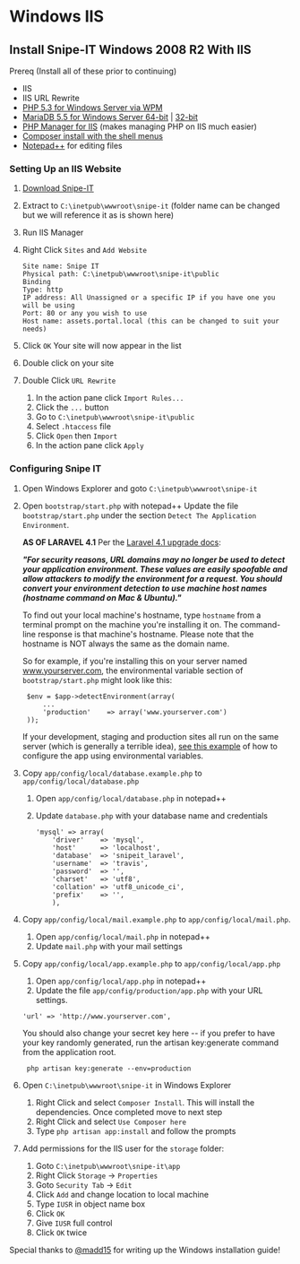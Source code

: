 # Windows IIS
## Install Snipe-IT Windows 2008 R2 With IIS

Prereq (Install all of these prior to continuing)
* IIS
* IIS URL Rewrite
* [PHP 5.3 for Windows Server via WPM](http://www.microsoft.com/web/platform/phponwindows.aspx)
* [MariaDB 5.5 for Windows Server 64-bit](https://downloads.mariadb.org/interstitial/mariadb-5.5.37/winx64-packages/mariadb-5.5.37-winx64.msi/from/http://mirror.jmu.edu/pub/mariadb) | [32-bit](https://downloads.mariadb.org/interstitial/mariadb-5.5.37/win32-packages/mariadb-5.5.37-win32.msi/from/http://mirror.jmu.edu/pub/mariadb)
* [PHP Manager for IIS](http://phpmanager.codeplex.com/) (makes managing PHP on IIS much easier)
* [Composer install with the shell menus](https://getcomposer.org/Composer-Setup.exe )
* [Notepad++](http://www.notepad-plus-plus.org/download/v6.6.6.html ) for editing files

### Setting Up an IIS Website
1. [Download Snipe-IT](http://snipeitapp.com/download.php)
2. Extract to `C:\inetpub\wwwroot\snipe-it` (folder name can be changed but we will reference it as is shown here)
3. Run IIS Manager
4. Right Click `Sites` and `Add Website`

	```
	Site name: Snipe IT
	Physical path: C:\inetpub\wwwroot\snipe-it\public
	Binding
	Type: http
	IP address: All Unassigned or a specific IP if you have one you will be using
	Port: 80 or any you wish to use
	Host name: assets.portal.local (this can be changed to suit your needs)
	```

5. Click `OK`
Your site will now appear in the list
6. Double click on your site
7. Double Click `URL Rewrite`
    1. In the action pane click `Import Rules...`
    2. Click the `...` button
    3. Go to `C:\inetpub\wwwroot\snipe-it\public`
    4. Select `.htaccess` file
    5. Click `Open` then `Import`
    6. In the action pane click `Apply`


### Configuring Snipe IT
1. Open Windows Explorer and goto `C:\inetpub\wwwroot\snipe-it`
2. Open `bootstrap/start.php` with notepad++
   Update the file `bootstrap/start.php` under the section `Detect The Application Environment`.

	__AS OF LARAVEL 4.1__
	Per the [Laravel 4.1 upgrade docs](http://laravel.com/docs/upgrade):

	__*"For security reasons, URL domains may no longer be used to detect your application environment. These values 	are easily spoofable and allow attackers to modify the environment for a request. You should convert your 		environment detection to use machine host names (hostname command on Mac & Ubuntu)."*__

	To find out your local machine's hostname, type `hostname` from a terminal prompt on the machine you're 		installing it on. The command-line response is that machine's hostname. Please note that the hostname is NOT 		always the same as the domain name.

	So for example, if you're installing this on your server named www.yourserver.com, the environmental variable 		section of `bootstrap/start.php` might look like this:

		$env = $app->detectEnvironment(array(
			...
			'production' 	=> array('www.yourserver.com')
		));

	If your development, staging and production sites all run on the same server (which is generally a terrible 		idea), [see this example](http://words.weareloring.com/development/setting-up-multiple-environments-in-laravel-4-1/) of how to configure the app using environmental variables.


3. Copy `app/config/local/database.example.php` to `app/config/local/database.php`
    1. Open `app/config/local/database.php` in notepad++
    2. Update `database.php` with your database name and credentials
		
		```
		'mysql' => array(
			'driver'    => 'mysql',
			'host'      => 'localhost',
			'database'  => 'snipeit_laravel',
			'username'  => 'travis',
			'password'  => '',
			'charset'   => 'utf8',
			'collation' => 'utf8_unicode_ci',
			'prefix'    => '',
	        ),

4. Copy `app/config/local/mail.example.php`  to `app/config/local/mail.php`.
	1. Open `app/config/local/mail.php` in notepad++
	2. Update `mail.php` with your mail settings

5. Copy `app/config/local/app.example.php` to `app/config/local/app.php`
    1. Open `app/config/local/app.php` in notepad++
    2. Update the file `app/config/production/app.php` with your URL settings.
    		
	```
	'url' => 'http://www.yourserver.com',
	```
	
	You should also change your secret key here -- if you prefer to have your key randomly generated, run the 		artisan key:generate command from the application root.
	
	
		php artisan key:generate --env=production
	

6. Open `C:\inetpub\wwwroot\snipe-it` in Windows Explorer
    1. Right Click and select `Composer Install`.
This will install the dependencies. Once completed move to next step
    2. Right Click and select `Use Composer here`
    3. Type `php artisan app:install` and follow the prompts
7. Add permissions for the IIS user for the `storage` folder:
    1. Goto `C:\inetpub\wwwroot\snipe-it\app`
    2. Right Click `Storage` -> `Properties`
    3. Goto `Security Tab` -> `Edit`
    4. Click `Add` and change location to local machine
    5. Type `IUSR` in object name box
    6. Click `OK`
    7. Give `IUSR` full control
    8. Click `OK` twice

Special thanks to [@madd15](http://github.com/madd15) for writing up the Windows installation guide!
